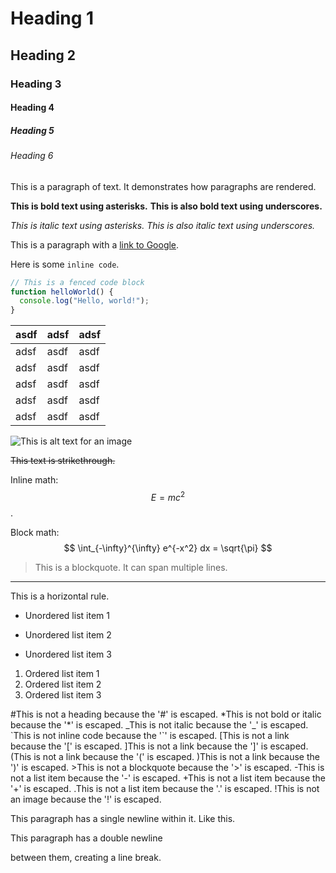 # Heading 1
## Heading 2
### Heading 3
#### Heading 4
##### Heading 5
###### Heading 6

This is a paragraph of text.  It demonstrates how paragraphs are rendered.

**This is bold text using asterisks.**
__This is also bold text using underscores.__

*This is italic text using asterisks.*
_This is also italic text using underscores._

This is a paragraph with a [link to Google](https://www.google.com).

Here is some `inline code`.

```javascript
// This is a fenced code block
function helloWorld() {
  console.log("Hello, world!");
}
```

| asdf | adsf | adsf |
| ---- | ---- | ---- |
| adsf | asdf | asdf |
| adsf | asdf | asdf |
| adsf | asdf | asdf |
| adsf | asdf | asdf |
| adsf | asdf | asdf |

![This is alt text for an image](https://via.placeholder.com/150)

~~This text is strikethrough.~~

Inline math: $$E=mc^2$$.

Block math:
$$
\int_{-\infty}^{\infty} e^{-x^2} dx = \sqrt{\pi}
$$

> This is a blockquote.
> It can span multiple lines.

---
This is a horizontal rule.

* Unordered list item 1
- Unordered list item 2
+ Unordered list item 3

1. Ordered list item 1
2. Ordered list item 2
3. Ordered list item 3

\#This is not a heading because the '#' is escaped.
\*This is not bold or italic because the '*' is escaped.
\_This is not italic because the '_' is escaped.
\`This is not inline code because the '`' is escaped.
\[This is not a link because the '[' is escaped.
\]This is not a link because the ']' is escaped.
\(This is not a link because the '(' is escaped.
\)This is not a link because the ')' is escaped.
\>This is not a blockquote because the '>' is escaped.
\-This is not a list item because the '-' is escaped.
\+This is not a list item because the '+' is escaped.
\.This is not a list item because the '.' is escaped.
\!This is not an image because the '!' is escaped.

This paragraph has a single newline within it.
Like this.

This paragraph has a double newline

between them, creating a line break.

